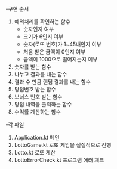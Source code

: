-구현 순서

1. 예외처리를 확인하는 함수
    - 숫자인지 여부
    - 크기가 6인지 여부
    - 숫자(로또 번호)가 1~45내인지 여부
    - 처음 받은 금액이 0인지 여부
    - 금액이 1000으로 떨어지는지 여부
2. 숫자를 받는 함수
3. 나누고 결과를 내는 함수
4. 결과 수 만큼 랜덤 결과를 내는 함수
5. 당첨번호 받는 함수
6. 보너스 번호 받는 함수
7. 당첨 내역을 출력하는 함수
8. 수익률 계산하는 함수


-각 파일

1. Application.kt 메인
2. LottoGame.kt 로또 게임을 실질적으로 진행
3. Lotto.kt 로또 계산
4. LottoErrorCheck.kt 프로그램 에러 체크